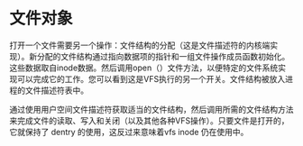 # 文件对象

打开一个文件需要另一个操作：文件结构的分配（这是文件描述符的内核端实现）。新分配的文件结构通过指向数据项的指针和一组文件操作成员函数初始化。这些数据取自inode数据。然后调用open（）文件方法，以便特定的文件系统实现可以完成它的工作。您可以看到这是VFS执行的另一个开关。文件结构被放入进程的文件描述符表中。

通过使用用户空间文件描述符获取适当的文件结构，然后调用所需的文件结构方法来完成文件的读取、写入和关闭（以及其他各种VFS操作）。只要文件是打开的，它就保持了 dentry 的使用，这反过来意味着vfs inode 仍在使用中。
